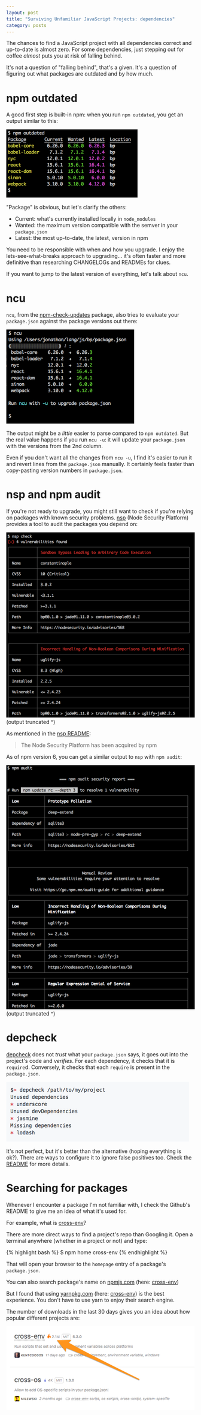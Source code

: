 ```yaml
---
layout: post
title: "Surviving Unfamiliar JavaScript Projects: dependencies"
category: posts
---
```


The chances to find a JavaScript project with all dependencies correct and
up-to-date is almost zero. For some dependencies, just stepping out for coffee
_almost_ puts you at risk of falling behind.

It's not a question of "falling behind", that's a given. It's a question
of figuring out what packages are outdated and by how much.


# npm outdated

A good first step is built-in npm: when you run `npm outdated`, you get an output similar to this:

![npm outdated output](/assets/surviving-unfamiliar/npm-outdated.png)

"Package" is obvious, but let's clarify the others:

- Current: what's currently installed locally in `node_modules`
- Wanted: the maximum version compatible with the semver in your `package.json`
- Latest: the most up-to-date, the latest, version in npm

You need to be responsible with when and how you upgrade. I enjoy
the lets-see-what-breaks approach to upgrading... it's often faster and more
definitive than researching CHANGELOGs and READMEs for clues.

If you want to jump to the latest version of everything, let's talk about `ncu`.


# ncu

`ncu`, from the [npm-check-updates](https://github.com/tjunnone/npm-check-updates) package, also tries to evaluate your
`package.json` against the package versions out there:

![ncu output](/assets/surviving-unfamiliar/ncu.png)

The output might be a _little_ easier to parse compared to `npm outdated`. But
the real value happens if you run `ncu -u`: it will update your `package.json`
with the versions from the 2nd column.

Even if you don't want all the changes from `ncu -u`, I find it's easier to run
it and revert lines from the `package.json` manually. It certainly feels faster
than copy-pasting version numbers in `package.json`.


# nsp and npm audit

If you're not ready to upgrade, you might still want to check if you're relying on packages
with known security problems. [nsp](https://github.com/nodesecurity/nsp) (Node Security Platform) provides
a tool to audit the packages you depend on:

[![nsp output](/assets/surviving-unfamiliar/nsp.png)](/assets/surviving-unfamiliar/nsp.png)
(output truncated ^)

As mentioned in the [nsp README](https://github.com/nodesecurity/nsp):

> The Node Security Platform has been acquired by npm

As of npm version 6, you can get a similar output to `nsp` with `npm audit`:

[![npm audit output](/assets/surviving-unfamiliar/npm-audit.png)](/assets/surviving-unfamiliar/npm-audit.png)
(output truncated ^)


# depcheck

[depcheck](https://github.com/depcheck/depcheck) does not _trust_ what your
`package.json` says, it goes out into the project's code and _verifies_. For
each dependency, it checks that it is `require`d. Conversely, it checks that
each `require` is present in the `package.json`.

![depcheck](/assets/surviving-unfamiliar/depcheck.png)

It's not perfect, but it's better than the alternative (hoping everything is
ok?). There are ways to configure it to ignore false positives too. Check the
[README](https://github.com/depcheck/depcheck) for more details.


# Searching for packages

Whenever I encounter a package I'm not familiar with, I check the Github's
README to give me an idea of what it's used for.

For example, what is [cross-env](https://github.com/kentcdodds/cross-env)?

There are more direct ways to find a project's repo than Googling it.
Open a terminal anywhere (whether in a project or not) and type:

{% highlight bash %}
$ npm home cross-env
{% endhighlight %}

That will open your browser to the `homepage` entry of a package's `package.json`.

You can also search package's name on [npmjs.com](https://www.npmjs.com/)
(here: [cross-env](https://www.npmjs.com/search?q=cross-env))

But I found that using [yarnpkg.com](https://yarnpkg.com/en/) (here:
[cross-env](https://yarnpkg.com/en/packages?q=cross-env)) is the best
experience. You don't have to use yarn to enjoy their search engine.

The number of downloads in the last 30 days gives you an idea about
how popular different projects are:

![cross-env](/assets/surviving-unfamiliar/cross-env.png)


